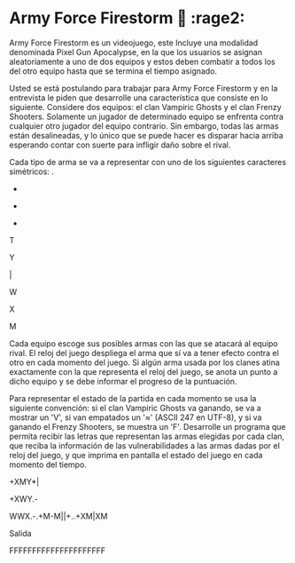 # Army Force Firestorm  :gun:  :rage2:

Army Force Firestorm es un videojuego, este  Incluye una modalidad denominada Pixel Gun Apocalypse, en la que los usuarios se asignan aleatoriamente a uno de dos equipos y estos deben combatir a todos los del otro equipo hasta que se termina el tiempo asignado. 

Usted se está postulando para trabajar para Army Force Firestorm y en la entrevista le piden que desarrolle una característica que consiste en lo siguiente. 
Considere dos equipos: el clan Vampiric Ghosts y el clan Frenzy Shooters. Solamente un jugador de determinado equipo se enfrenta contra cualquier otro jugador del equipo contrario. Sin embargo, todas las armas están desalineadas, y lo único que se puede hacer es disparar hacia arriba esperando contar con suerte para infligir daño sobre el rival. 

Cada tipo de arma se va a representar con uno de los siguientes caracteres simétricos: 
  .

  -

  +

  *

  T

  Y

  |

  W

  X

  M

Cada equipo escoge sus posibles armas con las que se atacará al equipo rival. El reloj del juego despliega el arma que sí va a tener efecto contra el otro en cada momento del juego. Si algún arma usada por los clanes atina exactamente con la que representa el reloj del juego, se anota un punto a dicho equipo y se debe informar el progreso de la puntuación. 

Para representar el estado de la partida en cada momento se usa la siguiente convención: si el clan Vampiric Ghosts va ganando, se va a mostrar un 'V', si van empatados un '≈' (ASCII 247 en UTF-8), y si va ganando el Frenzy Shooters, se muestra un 'F'.
Desarrolle un programa que permita recibir las letras que representan las armas elegidas por cada clan, que reciba la información de las vulnerabilidades a las armas dadas por el reloj del juego, y que imprima en pantalla el estado del juego en cada momento del tiempo. 

+XMY*|

+XWY.-

WWX.-.+M-M||+..+XM|XM


Salida

FFFFFFFFFFFFFFFFFFFFF